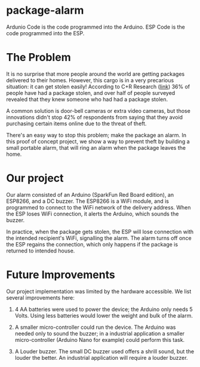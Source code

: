 # package-alarm
Ardunio Code is the code programmed into the Arduino.
ESP Code is the code programmed into the ESP.
# The Problem
It is no surprise that more people around the world are getting packages delivered to their homes. However, this cargo is in a very precarious situation: it can get stolen easily! According to C+R Research ([link](https://www.crresearch.com/blog/2019-package-theft-statistics-report)) 36% of people have had a package stolen, and over half of people surveyed revealed that they knew someone who had had a package stolen.

A common solution is door-bell cameras or extra video cameras, but those innovations didn't stop 42% of respondents from saying that they avoid purchasing certain items online due to the threat of theft. 

There's an easy way to stop this problem; make the package an alarm. In this proof of concept project, we show a way to prevent theft by building a small portable alarm, that will ring an alarm when the package leaves the home. 

# Our project
Our alarm consisted of an Arduino (SparkFun Red Board edition), an ESP8266, and a DC buzzer. The ESP8266 is a WiFi module, and is programmed to connect to the WiFi network of the delivery address. When the ESP loses WiFi connection, it alerts the Arduino, which sounds the buzzer.

In practice, when the package gets stolen, the ESP will lose connection with the intended recipient's WiFi, signalling the alarm. The alarm turns off once the ESP regains the connection, which only happens if the package is returned to intended house.

# Future Improvements
Our project implementation was limited by the hardware accessible. We list several improvements here:
1. 4 AA batteries were used to power the device; the Arduino only needs 5 Volts. Using less batteries would lower the weight and bulk of the alarm.

2. A smaller micro-controller could run the device. The Arduino was needed only to sound the buzzer; in a industrial application a smaller micro-controller (Arduino Nano for example) could perform this task.

3. A Louder buzzer. The small DC buzzer used offers a shrill sound, but the louder the better. An industrial application will require a louder buzzer.
